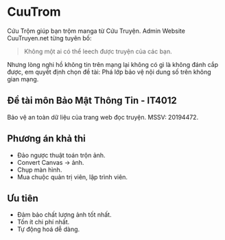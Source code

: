 # CuuTrom
Cứu Trộm giúp bạn trộm manga từ Cứu Truyện.
Admin Website CuuTruyen.net từng tuyên bố:
> Không một ai có thể leech được truyện của các bạn.

Nhưng lòng nghi hồ không tin trên mạng lại không có gì là không đánh cắp được, em quyết định chọn đề tài: Phá lớp bảo vệ nội dung số trên không gian mạng.
## Đề tài môn Bảo Mật Thông Tin - IT4012
Bảo vệ an toàn dữ liệu của trang web đọc truyện.
MSSV: 20194472.
## Phương án khả thi

 - Đảo ngược thuật toán trộn ảnh.
 - Convert Canvas -> ảnh.
 - Chụp màn hình.
 - Mua chuộc quản trị viên, lập trình viên.
## Ưu tiên
- Đảm bảo chất lượng ảnh tốt nhất.
- Tốn ít chi phí nhất.
- Tự động hoá dễ dàng.
